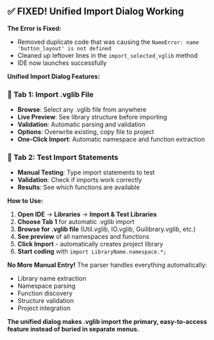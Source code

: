 ## ✅ FIXED! Unified Import Dialog Working

**The Error is Fixed:**
- Removed duplicate code that was causing the `NameError: name 'button_layout' is not defined`
- Cleaned up leftover lines in the `import_selected_vglib` method
- IDE now launches successfully

**Unified Import Dialog Features:**

### 📁 Tab 1: Import .vglib File
- **Browse**: Select any .vglib file from anywhere
- **Live Preview**: See library structure before importing  
- **Validation**: Automatic parsing and validation
- **Options**: Overwrite existing, copy file to project
- **One-Click Import**: Automatic namespace and function extraction

### 🧪 Tab 2: Test Import Statements
- **Manual Testing**: Type import statements to test
- **Validation**: Check if imports work correctly
- **Results**: See which functions are available

**How to Use:**
1. **Open IDE** → **Libraries** → **Import & Test Libraries**
2. **Choose Tab 1** for automatic .vglib import
3. **Browse for .vglib file** (Util.vglib, IO.vglib, Guilibrary.vglib, etc.)
4. **See preview** of all namespaces and functions  
5. **Click Import** - automatically creates project library
6. **Start coding** with `import LibraryName.namespace.*;`

**No More Manual Entry!** The parser handles everything automatically:
- Library name extraction
- Namespace parsing  
- Function discovery
- Structure validation
- Project integration

**The unified dialog makes .vglib import the primary, easy-to-access feature instead of buried in separate menus.**
